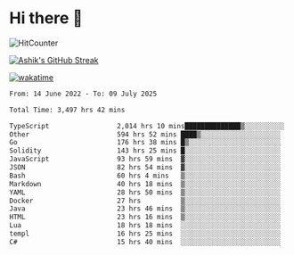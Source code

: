 # Hi there 👋

![HitCounter](https://hits.seeyoufarm.com/api/count/incr/badge.svg?url=https%3A%2F%2Fgithub.com%2Fashrhmn1212%2Fhit-counter)

<!-- ![Contribution Graph](https://github-readme-activity-graph.cyclic.app/graph?username=ashrhmn) -->


<!-- [![Top Langs](https://github-readme-stats.vercel.app/api/top-langs/?username=ashrhmn&layout=compact&theme=synthwave&langs_count=10&card_width=445)](https://github.com/anuraghazra/github-readme-stats) -->

[![Ashik's GitHub Streak](https://github-readme-streak-stats.herokuapp.com/?user=ashrhmn&theme=blood&fire=DD7F1C&background=151515&dates=9f9f9f&border=DD2727)](https://git.io/streak-stats)

<!-- ![Ashik's GitHub stats](https://github-readme-stats.vercel.app/api/?username=ashrhmn&show_icons=true&title_color=fff&icon_color=79ff97&text_color=9f9f9f&bg_color=151515) -->

[![wakatime](https://wakatime.com/badge/user/3df86613-ba63-4631-8e65-0ff18e7becad.svg)](https://wakatime.com/@3df86613-ba63-4631-8e65-0ff18e7becad)

<!--START_SECTION:waka-->

```txt
From: 14 June 2022 - To: 09 July 2025

Total Time: 3,497 hrs 42 mins

TypeScript                 2,014 hrs 10 mins██████████████▒░░░░░░░░░░   57.59 %
Other                      594 hrs 52 mins ████▒░░░░░░░░░░░░░░░░░░░░   17.01 %
Go                         176 hrs 38 mins █▒░░░░░░░░░░░░░░░░░░░░░░░   05.05 %
Solidity                   143 hrs 25 mins █░░░░░░░░░░░░░░░░░░░░░░░░   04.10 %
JavaScript                 93 hrs 59 mins  ▓░░░░░░░░░░░░░░░░░░░░░░░░   02.69 %
JSON                       82 hrs 54 mins  ▓░░░░░░░░░░░░░░░░░░░░░░░░   02.37 %
Bash                       60 hrs 4 mins   ▒░░░░░░░░░░░░░░░░░░░░░░░░   01.72 %
Markdown                   40 hrs 18 mins  ▒░░░░░░░░░░░░░░░░░░░░░░░░   01.15 %
YAML                       28 hrs 50 mins  ▒░░░░░░░░░░░░░░░░░░░░░░░░   00.82 %
Docker                     27 hrs          ▒░░░░░░░░░░░░░░░░░░░░░░░░   00.77 %
Java                       23 hrs 46 mins  ▒░░░░░░░░░░░░░░░░░░░░░░░░   00.68 %
HTML                       23 hrs 16 mins  ▒░░░░░░░░░░░░░░░░░░░░░░░░   00.67 %
Lua                        18 hrs 18 mins  ░░░░░░░░░░░░░░░░░░░░░░░░░   00.52 %
templ                      16 hrs 25 mins  ░░░░░░░░░░░░░░░░░░░░░░░░░   00.47 %
C#                         15 hrs 40 mins  ░░░░░░░░░░░░░░░░░░░░░░░░░   00.45 %
```

<!--END_SECTION:waka-->


<!--### Most Used Languages 
<img src="https://wakatime.com/share/@ashrhmn/24ecb986-5bf8-4607-af7f-0aab08908d8c.png" />

### Favourite Tools
<img src="https://wakatime.com/share/@ashrhmn/f4e08015-f3bc-460a-9228-95a3ba11c604.png" />-->
